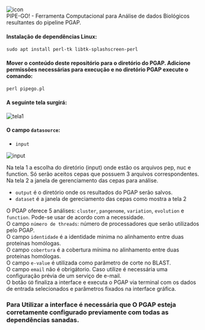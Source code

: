
![icon](https://user-images.githubusercontent.com/790145/113528116-02d3cc80-9596-11eb-8983-ce08e2f9716e.gif)
<br>PIPE-GO! - Ferramenta Computacional para Análise de dados Biológicos resultantes do pipeline PGAP.

#### Instalação de dependências Linux:
```sudo apt install perl-tk libtk-splashscreen-perl```
#### Mover o conteúdo deste repositório para o diretório do PGAP. Adicione permissões necessárias para execução e no diretório PGAP execute o comando: 
```perl pipego.pl```
#### A seguinte tela surgirá:
![tela1](https://user-images.githubusercontent.com/790145/113528834-3a437880-9598-11eb-99fb-98d989e3b9c7.png)

#### O campo `datasource`:
* `input`  

![input](https://user-images.githubusercontent.com/790145/113531744-f3598100-959f-11eb-8b25-7a196533e178.png)

Na tela 1 a escolha do diretório (input) onde estão os arquivos pep, nuc e function. Só serão aceitos cepas que possuem 3 arquivos correspondentes.
Na tela 2 a janela de gerenciamento das cepas para análise.

* `output` é o diretório onde os resultados do PGAP serão salvos.
* `dataset` é a janela de gereciamento das cepas como mostra a tela 2

O PGAP oferece 5 análises: `cluster`, `pangenome`, `variation`, `evolution` e `function`. Pode-se usar de acordo com a necessidade.<br>
O campo `número de threads`: número de processadores que serão utilizados pelo PGAP. <br>
O campo `identidade` é a identidade minima no alinhamento entre duas proteínas homólogas.<br>
O campo `cobertura` é a cobertura mínima no alinhamento entre duas proteínas homólogas.<br>
O campo `e-value` é utilizada como parâmetro de corte no BLAST.<br>
O campo `email` não é obrigátorio. Caso utilize é necessária uma configuração prévia de um serviço de e-mail.<br>
O botão `GO` finaliza a interface e executa o PGAP via terminal com os dados de entrada selecionados e parâmetros fixados na interface gráfica.<br>

### Para Utilizar a interface é necessária que O PGAP esteja corretamente configurado previamente com todas as dependências sanadas. 
